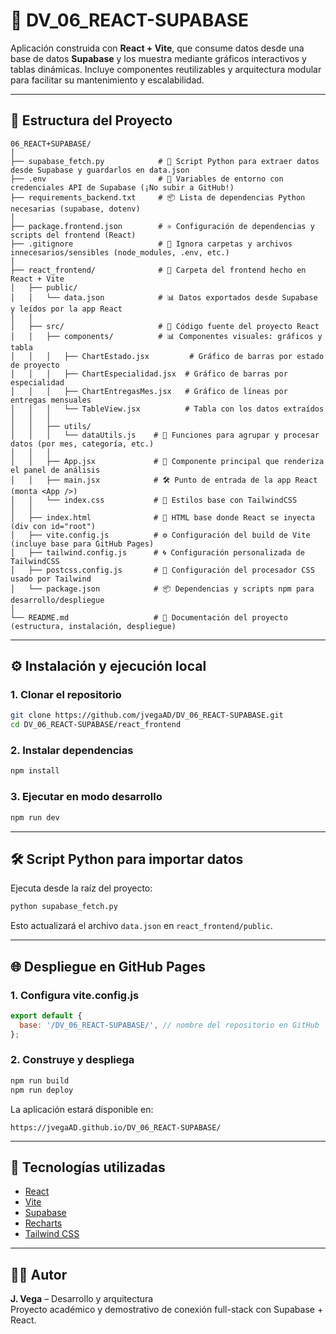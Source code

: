 # 🚀 DV_06_REACT-SUPABASE

Aplicación construida con **React + Vite**, que consume datos desde una base de datos **Supabase** y los muestra mediante gráficos interactivos y tablas dinámicas. Incluye componentes reutilizables y arquitectura modular para facilitar su mantenimiento y escalabilidad.

---

## 📁 Estructura del Proyecto

```
06_REACT+SUPABASE/
│
├── supabase_fetch.py            # 🐍 Script Python para extraer datos desde Supabase y guardarlos en data.json
├── .env                         # 🔐 Variables de entorno con credenciales API de Supabase (¡No subir a GitHub!)
├── requirements_backend.txt     # 📦 Lista de dependencias Python necesarias (supabase, dotenv)
│
├── package.frontend.json        # ⚛️ Configuración de dependencias y scripts del frontend (React)
├── .gitignore                   # 🚫 Ignora carpetas y archivos innecesarios/sensibles (node_modules, .env, etc.)
│
├── react_frontend/              # 📁 Carpeta del frontend hecho en React + Vite
│   ├── public/
│   │   └── data.json            # 📊 Datos exportados desde Supabase y leídos por la app React
│   │
│   ├── src/                     # 🧠 Código fuente del proyecto React
│   │   ├── components/          # 📊 Componentes visuales: gráficos y tabla
│   │   │   ├── ChartEstado.jsx         # Gráfico de barras por estado de proyecto
│   │   │   ├── ChartEspecialidad.jsx  # Gráfico de barras por especialidad
│   │   │   ├── ChartEntregasMes.jsx   # Gráfico de líneas por entregas mensuales
│   │   │   └── TableView.jsx          # Tabla con los datos extraídos
│   │   │
│   │   ├── utils/
│   │   │   └── dataUtils.js    # 🔧 Funciones para agrupar y procesar datos (por mes, categoría, etc.)
│   │   │
│   │   ├── App.jsx             # 🧩 Componente principal que renderiza el panel de análisis
│   │   ├── main.jsx            # 🛠️ Punto de entrada de la app React (monta <App />)
│   │   └── index.css           # 🎨 Estilos base con TailwindCSS
│   │
│   ├── index.html              # 🧱 HTML base donde React se inyecta (div con id="root")
│   ├── vite.config.js          # ⚙️ Configuración del build de Vite (incluye base para GitHub Pages)
│   ├── tailwind.config.js      # 🌀 Configuración personalizada de TailwindCSS
│   ├── postcss.config.js       # 🧼 Configuración del procesador CSS usado por Tailwind
│   └── package.json            # 📦 Dependencias y scripts npm para desarrollo/despliegue
│
└── README.md                   # 📘 Documentación del proyecto (estructura, instalación, despliegue)

```

---

## ⚙️ Instalación y ejecución local

### 1. Clonar el repositorio

```bash
git clone https://github.com/jvegaAD/DV_06_REACT-SUPABASE.git
cd DV_06_REACT-SUPABASE/react_frontend
```

### 2. Instalar dependencias

```bash
npm install
```

### 3. Ejecutar en modo desarrollo

```bash
npm run dev
```

---

## 🛠️ Script Python para importar datos

Ejecuta desde la raíz del proyecto:

```bash
python supabase_fetch.py
```

Esto actualizará el archivo `data.json` en `react_frontend/public`.

---

## 🌐 Despliegue en GitHub Pages

### 1. Configura vite.config.js

```js
export default {
  base: '/DV_06_REACT-SUPABASE/', // nombre del repositorio en GitHub
};
```

### 2. Construye y despliega

```bash
npm run build
npm run deploy
```

La aplicación estará disponible en:

```
https://jvegaAD.github.io/DV_06_REACT-SUPABASE/
```

---

## 🧪 Tecnologías utilizadas

- [React](https://reactjs.org/)
- [Vite](https://vitejs.dev/)
- [Supabase](https://supabase.io/)
- [Recharts](https://recharts.org/)
- [Tailwind CSS](https://tailwindcss.com/)

---

## 🧑‍💻 Autor

**J. Vega** – Desarrollo y arquitectura  
Proyecto académico y demostrativo de conexión full-stack con Supabase + React.
